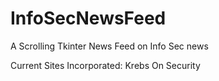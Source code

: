# InfoSecNewsFeed
A Scrolling Tkinter News Feed on Info Sec news

Current Sites Incorporated:
Krebs On Security
